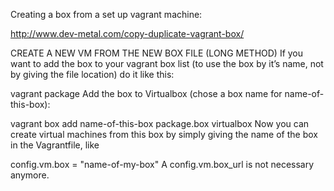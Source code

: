 Creating a box from a set up vagrant machine:

http://www.dev-metal.com/copy-duplicate-vagrant-box/


CREATE A NEW VM FROM THE NEW BOX FILE (LONG METHOD)
If you want to add the box to your vagrant box list (to use the box by it’s name, not by giving the file location) do it like this:

vagrant package
Add the box to Virtualbox (chose a box name for name-of-this-box):

vagrant box add name-of-this-box package.box virtualbox
Now you can create virtual machines from this box by simply giving the name of the box in the Vagrantfile, like

config.vm.box = "name-of-my-box"
A config.vm.box_url is not necessary anymore.

